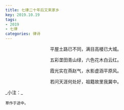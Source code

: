 ```yaml
---
title: 七律二十年后又来家乡
key: 2019.10.19
tags: 
- 2019
- 七律
categories: 律诗
---
```


<p align="center">平屋土路已不同，满目高楼已大城。
</p>
<p align="center">五彩垄田青山绿，六色花木白云红。
</p>
<p align="center">霞光实在燕赵气，水影虚涵平原风。
</p>
<p align="center">若问天涯何处好，祖籍故里我冀中。
</p>
_小注：_

```
草作于途中。
```